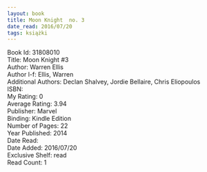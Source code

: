 ```yaml
---
layout: book
title: Moon Knight  no. 3
date_read: 2016/07/20
tags: książki
---
```


Book Id: 31808010<br />
Title: Moon Knight #3<br />
Author: Warren Ellis<br />
Author l-f: Ellis, Warren<br />
Additional Authors: Declan Shalvey, Jordie Bellaire, Chris Eliopoulos<br />
ISBN: <br />
My Rating: 0<br />
Average Rating: 3.94<br />
Publisher: Marvel<br />
Binding: Kindle Edition<br />
Number of Pages: 22<br />
Year Published: 2014<br />
Date Read: <br />
Date Added: 2016/07/20<br />
Exclusive Shelf: read<br />
Read Count: 1<br />


